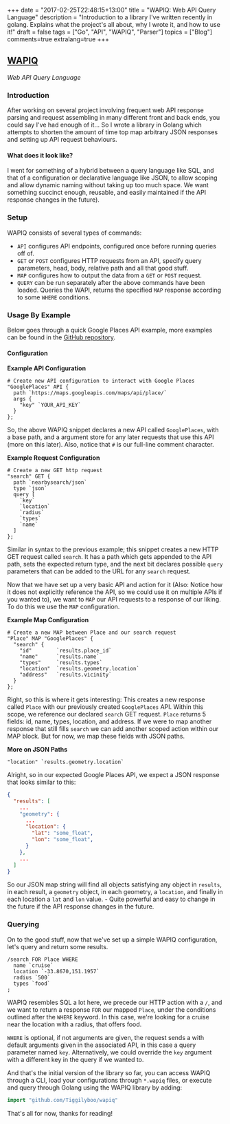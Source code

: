 +++
date = "2017-02-25T22:48:15+13:00"
title = "WAPIQ: Web API Query Language"
description = "Introduction to a library I've written recently in golang. Explains what the project's all about, why I wrote it, and how to use it!"
draft = false
tags = ["Go", "API", "WAPIQ", "Parser"]
topics = ["Blog"]
comments=true
extralang=true
+++

## [WAPIQ](https://github.com/Tiggilyboo/wapiq)
*Web API Query Language*

### Introduction
After working on several project involving frequent web API response parsing and request assembling in many different front and back ends, you could say I've had enough of it... So I wrote a library in Golang which attempts to shorten the amount of time top map arbitrary JSON responses and setting up API request behaviours.

#### What does it look like?
I went for something of a hybrid between a query language like SQL, and that of a configuration or declarative language like JSON, to allow scoping and allow dynamic naming without taking up too much space. We want something succinct enough, reusable, and easily maintained if the API response changes in the future).

### Setup
WAPIQ consists of several types of commands:
* `API` configures API endpoints, configured once before running queries off of.
* `GET` or `POST` configures HTTP requests from an API, specify query parameters, head, body, relative path and all that good stuff.
* `MAP` configures how to output the data from a `GET` or `POST` request.
* `QUERY` can be run separately after the above commands have been loaded. Queries the WAPI, returns the specified `MAP` response according to some `WHERE` conditions.

### Usage By Example

Below goes through a quick Google Places API example, more examples can be found in the [GitHub repository](http://github.com/Tiggilyboo/wapiq).


#### Configuration

**Example API Configuration**
```wapiq
# Create new API configuration to interact with Google Places
"GooglePlaces" API {
  path `https://maps.googleapis.com/maps/api/place/`
  args {
    "key" `YOUR_API_KEY`
  }
};
```
So, the above WAPIQ snippet declares a new API called `GooglePlaces`, with a base path, and a argument store for any later requests that use this API (more on this later). Also, notice that `#` is our full-line comment character.

**Example Request Configuration**
```wapiq
# Create a new GET http request
"search" GET {
  path `nearbysearch/json`
  type `json`
  query [
    `key`
    `location`
    `radius`
    `types`
    `name`
  ]
};
```

Similar in syntax to the previous example; this snippet creates a new HTTP GET request called `search`. It has a path which gets appended to the API path, sets the expected return type, and the next bit declares possible `query` parameters that can be added to the URL for any `search` request.

Now that we have set up a very basic API and action for it (Also: Notice how it does not explicitly reference the API, so we could use it on multiple APIs if you wanted to), we want to `MAP` our API requests to a response of our liking. To do this we use the `MAP` configuration.

**Example Map Configuration**
```wapiq
# Create a new MAP between Place and our search request
"Place" MAP "GooglePlaces" {
  "search" {
    "id"        `results.place_id`
    "name"      `results.name`
    "types"     `results.types`
    "location"  `results.geometry.location`
    "address"   `results.vicinity`
  }
};
```

Right, so this is where it gets interesting: This creates a new response called `Place` with our previously created `GooglePlaces` API. Within this scope, we reference our declared `search` GET request. `Place` returns 5 fields: id, name, types, location, and address. If we were to map another response that still fills `search` we can add another scoped action within our MAP block. But for now, we map these fields with JSON paths.

**More on JSON Paths**
```wapiq
"location" `results.geometry.location`
```
Alright, so in our expected Google Places API, we expect a JSON response that looks similar to this:
```json
{
  "results": [
    ...
    "geometry": {
      ...
      "location": {
        "lat": "some_float",
        "lon": "some_float",
      }
    },
    ...
  ]
}
```
So our JSON map string will find all objects satisfying any object in `results`, in each result, a `geometry` object, in each geometry, a `location`, and finally in each location a `lat` and `lon` value. - Quite powerful and easy to change in the future if the API response changes in the future.

### Querying
On to the good stuff, now that we've set up a simple WAPIQ configuration, let's query and return some results.

```wapiq
/search FOR Place WHERE
  name `cruise`
  location `-33.8670,151.1957`
  radius `500`
  types `food`
;
```

WAPIQ resembles SQL a lot here, we precede our HTTP action with a `/`, and we want to return a response `FOR` our mapped `Place`, under the conditions outlined after the `WHERE` keyword. In this case, we're looking for a cruise near the location with a radius, that offers food.

`WHERE` is optional, if not arguments are given, the request sends a with default arguments given in the associated API, in this case a query parameter named `key`. Alternatively, we could override the `key` argument with a different key in the query if we wanted to.

And that's the initial version of the library so far, you can access WAPIQ through a CLI, load your configurations through `*.wapiq` files, or execute and query through Golang using the WAPIQ library by adding:

```go
import "github.com/Tiggilyboo/wapiq"
```

That's all for now, thanks for reading!
